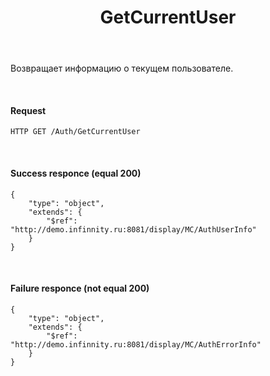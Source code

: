﻿---
layout: default
title: GetCurrentUser
position: 2
categories: 
tags: 
---

Возвращает информацию о текущем пользователе.

   

#### Request

```
HTTP GET /Auth/GetCurrentUser
```

   

#### Success responce (equal 200)

```
{
	"type": "object",
	"extends": {
		"$ref": "http://demo.infinnity.ru:8081/display/MC/AuthUserInfo"
	}
}
```

   

#### Failure responce (not equal 200)

```
{
	"type": "object",
	"extends": {
		"$ref": "http://demo.infinnity.ru:8081/display/MC/AuthErrorInfo"
	}
}
```

 

 

